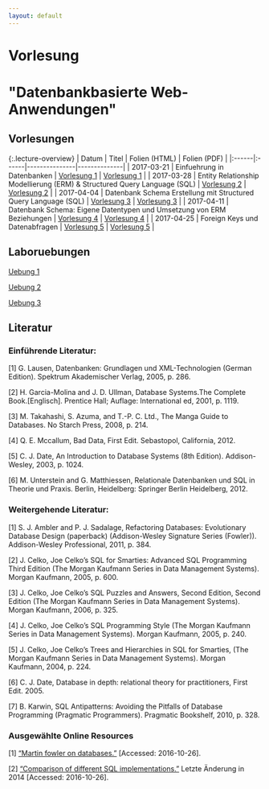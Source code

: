 ```yaml
---
layout: default
---
```


# Vorlesung 

# "Datenbankbasierte Web-Anwendungen"

## Vorlesungen
 
{:.lecture-overview}
| Datum | Titel | Folien (HTML) | Folien (PDF) |
|:------|:------|---------------|--------------| 
| 2017-03-21 | Einfuehrung in Datenbanken | [Vorlesung 1](vorlesung-1.html) | [Vorlesung 1](vorlesung-1.pdf) |
| 2017-03-28 | Entity Relationship Modellierung (ERM) & Structured Query Language (SQL) | [Vorlesung 2](vorlesung-2.html) | [Vorlesung 2](vorlesung-2.pdf) |
| 2017-04-04 | Datenbank Schema Erstellung mit Structured Query Language (SQL) | [Vorlesung 3](vorlesung-3.html) | [Vorlesung 3](vorlesung-3.pdf) |
| 2017-04-11 | Datenbank Schema: Eigene Datentypen und Umsetzung von ERM Beziehungen | [Vorlesung 4](vorlesung-4.html) | [Vorlesung 4](vorlesung-4.pdf) |
| 2017-04-25 | Foreign Keys und Datenabfragen | [Vorlesung 5](vorlesung-5.html) | [Vorlesung 5](vorlesung-5.pdf) |
 
## Laboruebungen

[Uebung 1](labor-uebung-1)
 
[Uebung 2](labor-uebung-2)

[Uebung 3](labor-uebung-3)


## Literatur
 
### Einführende Literatur:

[1] G. Lausen, Datenbanken: Grundlagen und XML-Technologien (German Edition). Spektrum Akademischer Verlag, 2005, p. 286.

[2] H. Garcia-Molina and J. D. Ullman, Database Systems.The Complete Book.[Englisch]. Prentice Hall; Auflage: International ed, 2001, p. 1119.

[3] M. Takahashi, S. Azuma, and T.-P. C. Ltd., The Manga Guide to Databases. No Starch Press, 2008, p. 214.

[4] Q. E. Mccallum, Bad Data, First Edit. Sebastopol, California, 2012.

[5] C. J. Date, An Introduction to Database Systems (8th Edition). Addison-Wesley, 2003, p. 1024.

<a id="matthiessen" />[6] M. Unterstein and G. Matthiessen, Relationale Datenbanken und SQL in Theorie und Praxis. Berlin, Heidelberg: Springer Berlin Heidelberg, 2012.

### Weitergehende Literatur:

[1] S. J. Ambler and P. J. Sadalage, Refactoring Databases: Evolutionary Database Design (paperback) (Addison-Wesley Signature Series (Fowler)). Addison-Wesley Professional, 2011, p. 384.

[2] J. Celko, Joe Celko’s SQL for Smarties: Advanced SQL Programming Third Edition (The Morgan Kaufmann Series in Data Management Systems). Morgan Kaufmann, 2005, p. 600.

[3] J. Celko, Joe Celko’s SQL Puzzles and Answers, Second Edition, Second Edition (The Morgan Kaufmann Series in Data Management Systems). Morgan Kaufmann, 2006, p. 325.

[4] J. Celko, Joe Celko’s SQL Programming Style (The Morgan Kaufmann Series in Data Management Systems). Morgan Kaufmann, 2005, p. 240.

[5] J. Celko, Joe Celko’s Trees and Hierarchies in SQL for Smarties, (The Morgan Kaufmann Series in Data Management Systems). Morgan Kaufmann, 2004, p. 224.

[6] C. J. Date, Database in depth: relational theory for practitioners, First Edit. 2005.

[7] B. Karwin, SQL Antipatterns: Avoiding the Pitfalls of Database Programming (Pragmatic Programmers). Pragmatic Bookshelf, 2010, p. 328.

### Ausgewählte Online Resources

[1] [“Martin fowler on databases.”](http://martinfowler.com/bliki/DatabaseThaw.html) [Accessed: 2016-10-26].

[2] [“Comparison of different SQL implementations.”](http://troels.arvin.dk/db/rdbms/) Letzte Änderung in 2014 [Accessed: 2016-10-26].
